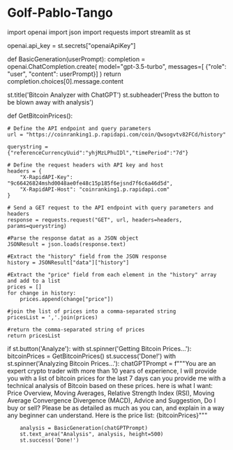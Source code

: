 # Golf-Pablo-Tango
import openai
import json
import requests 
import streamlit as st 

openai.api_key = st.secrets["openaiApiKey"]

def BasicGeneration(userPrompt):
    completion = openai.ChatCompletion.create(
        model="gpt-3.5-turbo",
        messages=[
            {"role": "user", "content": userPrompt}]
    )
    return completion.choices[0].message.content

st.title('Bitcoin Analyzer with ChatGPT')
st.subheader('Press the button to be blown away with analysis')

def GetBitcoinPrices():

    # Define the API endpoint and query parameters
    url = "https://coinranking1.p.rapidapi.com/coin/Qwsogvtv82FCd/history"

    querystring = {"referenceCurrencyUuid":"yhjMzLPhuIDl","timePeriod":"7d"}
    
    # Define the request headers with API key and host
    headers = {
        "X-RapidAPI-Key": "9c66426824mshd0048ae0fe48c15p185f6ejsnd7f6c6a46d5d",
        "X-RapidAPI-Host": "coinranking1.p.rapidapi.com"
    }
    
    # Send a GET request to the API endpoint with query parameters and headers
    response = requests.request("GET", url, headers=headers, params=querystring)
    
    #Parse the response datat as a JSON object
    JSONResult = json.loads(response.text)

    #Extract the "history" field from the JSON response
    history = JSONResult["data"]["history"]

    #Extract the "price" field from each element in the "history" array and add to a list
    prices = []
    for change in history:
        prices.append(change["price"])
    
    #join the list of prices into a comma-separated string
    pricesList = ','.join(prices)

    #return the comma-separated string of prices
    return pricesList


if st.button('Analyze'):
    with st.spinner('Getting Bitcoin Prices...'):
        bitcoinPrices = GetBitcoinPrices()
        st.success('Done!')
    with st.spinner('Analyzing Bitcoin Prices...'):
        chatGPTPrompt = f"""You are an expert crypto trader with more than 10 years of experience, 
            I will provide you with a list of bitcoin prices for the last 7 days
            can you provide me with a technical analysis
            of Bitcoin based on these prices. here is what I want:
            Price Overview, 
            Moving Averages, 
            Relative Strength Index (RSI),
            Moving Average Convergence Divergence (MACD),
            Advice and Suggestion,
            Do I buy or sell?
            Please be as detailed as much as you can, and explain in a way any beginner can understand. 
            Here is the price list: {bitcoinPrices}"""

        analysis = BasicGeneration(chatGPTPrompt)
        st.text_area("Analysis", analysis, height=500)
        st.success('Done!')